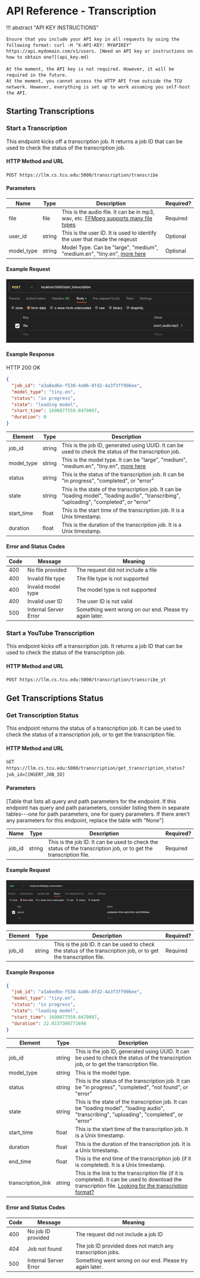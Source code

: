 # API Reference - Transcription

!!! abstract "API KEY INSTRUCTIONS"

    Ensure that you include your API key in all requests by using the following format: curl -H "X-API-KEY: MYAPIKEY" https://api.mydomain.com/v1/users. [Need an API key or instructions on how to obtain one?](api_key.md)

    At the moment, the API key is not required. However, it will be required in the future.
    At the moment, you cannot access the HTTP API from outside the TCU network. However, everything is set up to work assuming you self-host the API.

## Starting Transcriptions


### Start a Transcription

This endpoint kicks off a transcription job. It returns a job ID that can be used to check the status of the transcription job.

#### HTTP Method and URL

`POST https://llm.cs.tcu.edu:5000/transcription/transcribe`

#### Parameters



Name | Type | Description | Required?
---- | ---- | ----------- | ---------
file | file | This is the audio file. It can be in mp3, wav, etc. [FFMpeg supports many file types](https://ffmpeg.org/ffmpeg-formats.html) | Required
user_id | string | This is the user ID. It is used to identify the user that made the reqeust | Optional
model_type| string| Model Type. Can be "large", "medium", "medium.en", "tiny.en", [more here](https://github.com/openai/whisper/blob/main/model-card.md) | Optional

#### Example Request

![localhost:5000/transcription/start_transcription](../assets/example_start_transcription.png?raw=true "Example Request")

#### Example Response

HTTP 200 OK

```json
{
  "job_id": "a3a8ed6e-f538-4a06-8fd2-4a3f3ff906ee", 
  "model_type": "tiny.en",
  "status": "in progress", 
  "state": "loading model",
  "start_time": 1698877559.0479097,
  "duration": 0
}
```

Element | Type | Description
------- | ---- | -----------
job_id | string | This is the job ID, generated using UUID. It can be used to check the status of the transcription job.
model_type | string | This is the model type. It can be "large", "medium", "medium.en", "tiny.en", [more here](https://github.com/openai/whisper/blob/main/model-card.md)
status | string | This is the status of the transcription job. It can be "in progress", "completed", or "error"
state | string | This is the state of the transcription job. It can be "loading model", "loading audio", "transcribing", "uploading", "completed", or "error"
start_time | float | This is the start time of the transcription job. It is a Unix timestamp.
duration | float | This is the duration of the transcription job. It is a Unix timestamp.



#### Error and Status Codes


Code | Message | Meaning
---- | ------- | -------
400 | No file provided | The request did not include a file
400 | Invalid file type | The file type is not supported
400 | Invalid model type | The model type is not supported
400 | Invalid user ID | The user ID is not valid
500 | Internal Server Error | Something went wrong on our end. Please try again later.

### Start a YouTube Transcription

This endpoint kicks off a transcription job. It returns a job ID that can be used to check the status of the transcription job.

#### HTTP Method and URL

`POST https://llm.cs.tcu.edu:5000/transcription/transcribe_yt`


## Get Transcriptions Status


### Get Transcription Status

This endpoint returns the status of a transcription job. It can be used to check the status of a transcription job, or to get the transcription file.

#### HTTP Method and URL

`GET https://llm.cs.tcu.edu:5000/transcription/get_transcription_status?job_id=[INSERT_JOB_ID]`

#### Parameters

[Table that lists all query and path parameters for the endpoint. If this endpoint has query and path parameters, consider listing them in separate tables---one for path parameters, one for query parameters. If there aren't any parameters for this endpoint, replace the table with "None"]

Name | Type | Description | Required?
---- | ---- | ----------- | ---------
job_id | string | This is the job ID. It can be used to check the status of the transcription job, or to get the transcription file. | Required

#### Example Request

![localhost:5000/get_transcription?job_id=a3a8ed6e-f538-4a06-8fd2-4a3f3ff906ee](../assets/example_get_transcription.png?raw=true "Example Request")

Element | Type | Description | Required?
------- | ---- | ----------- | ---------
job_id | string | This is the job ID. It can be used to check the status of the transcription job, or to get the transcription file. | Required

#### Example Response

```json
{
  "job_id": "a3a8ed6e-f538-4a06-8fd2-4a3f3ff906ee",
  "model_type": "tiny.en", 
  "status": "in progress", 
  "state": "loading model", 
  "start_time": 1698877559.0479097, 
  "duration": 22.8137366771698
}
```

Element | Type | Description
------- | ---- | -----------
job_id | string | This is the job ID, generated using UUID. It can be used to check the status of the transcription job, or to get the transcription file.
model_type | string | This is the model type.
status | string | This is the status of the transcription job. It can be "in progress", "completed", "not found", or "error"
state | string | This is the state of the transcription job. It can be "loading model", "loading audio", "transcribing", "uploading", "completed", or "error"
start_time | float | This is the start time of the transcription job. It is a Unix timestamp.
duration | float | This is the duration of the transcription job. It is a Unix timestamp.
end_time | float | This is the end time of the transcription job (if it is completed). It is a Unix timestamp.
transcription_link | string | This is the link to the transcription file (if it is completed). It can be used to download the transcription file. [Looking for the transcription format?](transcription.md)

#### Error and Status Codes

Code | Message | Meaning
---- | ------- | -------
400 | No job ID provided | The request did not include a job ID
404 | Job not found | The job ID provided does not match any transcription jobs.
500 | Internal Server Error | Something went wrong on our end. Please try again later.
